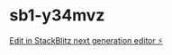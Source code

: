# sb1-y34mvz

[Edit in StackBlitz next generation editor ⚡️](https://stackblitz.com/~/github.com/nagieeb0/sb1-y34mvz)